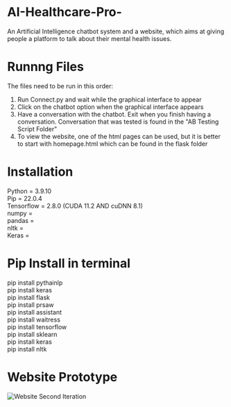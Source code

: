 # AI-Healthcare-Pro-
An Artificial Intelligence chatbot system and a website, which aims at giving people a platform to talk about their mental health issues. 

# Runnng Files
The files need to be run in this order:<br/>
1. Run Connect.py and wait while the graphical interface to appear
2. Click on the chatbot option when the graphical interface appears
3. Have a conversation with the chatbot. Exit when you finish having a conversation. Conversation that was tested is found in the "AB Testing Script Folder"
4. To view the website, one of the html pages can be used, but it is better to start with homepage.html which can be found in the flask folder

# Installation
Python = 3.9.10 <br/>
Pip = 22.0.4 <br/>
Tensorflow = 2.8.0  (CUDA 11.2 AND 	cuDNN 8.1)<br/>
numpy = <br/>
pandas = <br/>
nltk = <br/>
Keras = <br/>


# Pip Install in terminal
pip install pythainlp<br/>
pip install keras<br/>
pip install flask<br/>
pip install prsaw<br/>
pip install assistant <br/>
pip install waitress<br/>
pip install tensorflow<br/>
pip install sklearn<br/>
pip install keras<br/>
pip install nltk<br/>
 
# Website Prototype
![Website Second Iteration](https://user-images.githubusercontent.com/44726422/218863594-79c8d313-746d-4699-a1f9-3fea34d5eba9.jpg)
